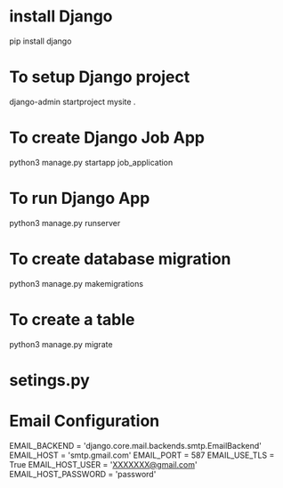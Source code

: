 # install Django 
pip install django

# To setup Django project
django-admin startproject mysite .  

# To create Django Job App
python3 manage.py startapp job_application

# To run Django App
python3 manage.py runserver

# To create database migration
python3 manage.py makemigrations

# To create a table
python3 manage.py migrate


# setings.py
# Email Configuration

EMAIL_BACKEND = 'django.core.mail.backends.smtp.EmailBackend'
EMAIL_HOST = 'smtp.gmail.com'
EMAIL_PORT = 587
EMAIL_USE_TLS = True
EMAIL_HOST_USER = 'XXXXXXX@gmail.com'
EMAIL_HOST_PASSWORD = 'password'